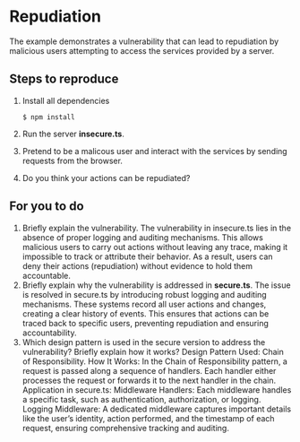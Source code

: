 # Repudiation

The example demonstrates a vulnerability that can lead to repudiation by malicious users attempting to access the services provided by a server.

## Steps to reproduce

1. Install all dependencies

   `$ npm install`

2. Run the server **insecure.ts**.

3. Pretend to be a malicous user and interact with the services by sending requests from the browser.

4. Do you think your actions can be repudiated?

## For you to do

1. Briefly explain the vulnerability.
   The vulnerability in insecure.ts lies in the absence of proper logging and auditing mechanisms. This allows malicious users to carry out actions without leaving any trace, making it impossible to track or attribute their behavior. As a result, users can deny their actions (repudiation) without evidence to hold them accountable.
2. Briefly explain why the vulnerability is addressed in **secure.ts**.
   The issue is resolved in secure.ts by introducing robust logging and auditing mechanisms. These systems record all user actions and changes, creating a clear history of events. This ensures that actions can be traced back to specific users, preventing repudiation and ensuring accountability.
3. Which design pattern is used in the secure version to address the vulnerability? Briefly explain how it works?
   Design Pattern Used: Chain of Responsibility.
   How It Works: In the Chain of Responsibility pattern, a request is passed along a sequence of handlers. Each handler either processes the request or forwards it to the next handler in the chain.
   Application in secure.ts:
   Middleware Handlers: Each middleware handles a specific task, such as authentication, authorization, or logging.
   Logging Middleware: A dedicated middleware captures important details like the user’s identity, action performed, and the timestamp of each request, ensuring comprehensive tracking and auditing.
